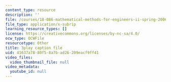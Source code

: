 ```yaml
---
content_type: resource
description: ''
file: /courses/18-086-mathematical-methods-for-engineers-ii-spring-2006/41637a7880f58a7bad26209eacf9ff41_sleOqiMUTXE.srt
file_type: application/x-subrip
learning_resource_types: []
license: https://creativecommons.org/licenses/by-nc-sa/4.0/
ocw_type: OCWFile
resourcetype: Other
title: 3play caption file
uid: 41637a78-80f5-8a7b-ad26-209eacf9ff41
video_files:
  video_thumbnail_file: null
video_metadata:
  youtube_id: null
---
```

